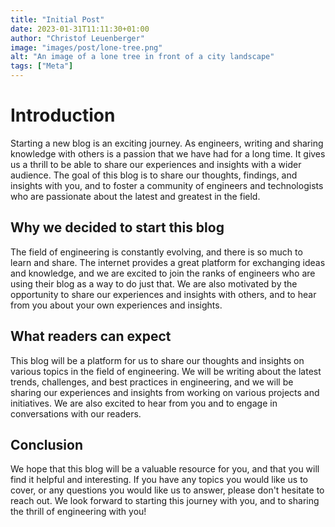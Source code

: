 ```yaml
---
title: "Initial Post"
date: 2023-01-31T11:11:30+01:00
author: "Christof Leuenberger"
image: "images/post/lone-tree.png"
alt: "An image of a lone tree in front of a city landscape"
tags: ["Meta"]
---
```


# Introduction
Starting a new blog is an exciting journey. As engineers, writing and sharing knowledge with others is a passion that we have had for a long time. It gives us a thrill to be able to share our experiences and insights with a wider audience. The goal of this blog is to share our thoughts, findings, and insights with you, and to foster a community of engineers and technologists who are passionate about the latest and greatest in the field.

## Why we decided to start this blog
The field of engineering is constantly evolving, and there is so much to learn and share. The internet provides a great platform for exchanging ideas and knowledge, and we are excited to join the ranks of engineers who are using their blog as a way to do just that. We are also motivated by the opportunity to share our experiences and insights with others, and to hear from you about your own experiences and insights.

## What readers can expect
This blog will be a platform for us to share our thoughts and insights on various topics in the field of engineering. We will be writing about the latest trends, challenges, and best practices in engineering, and we will be sharing our experiences and insights from working on various projects and initiatives. We are also excited to hear from you and to engage in conversations with our readers.

## Conclusion
We hope that this blog will be a valuable resource for you, and that you will find it helpful and interesting. If you have any topics you would like us to cover, or any questions you would like us to answer, please don't hesitate to reach out. We look forward to starting this journey with you, and to sharing the thrill of engineering with you!



